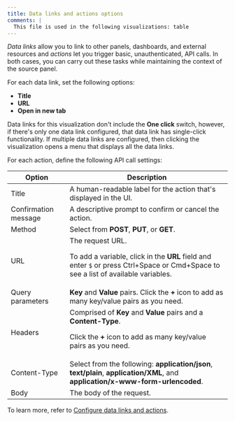 ```yaml
---
title: Data links and actions options
comments: |
  This file is used in the following visualizations: table
---
```


_Data links_ allow you to link to other panels, dashboards, and external resources and _actions_ let you trigger basic, unauthenticated, API calls.
In both cases, you can carry out these tasks while maintaining the context of the source panel.

For each data link, set the following options:

- **Title**
- **URL**
- **Open in new tab**

Data links for this visualization don't include the **One click** switch, however, if there's only one data link configured, that data link has single-click functionality.
If multiple data links are configured, then clicking the visualization opens a menu that displays all the data links.

For each action, define the following API call settings:

<!-- prettier-ignore-start -->

| Option               | Description                                                       |
| -------------------- | ----------------------------------------------------------------- |
| Title                | A human-readable label for the action that's displayed in the UI. |
| Confirmation message | A descriptive prompt to confirm or cancel the action. |
| Method               | Select from **POST**, **PUT**, or **GET**. |
| URL                  | The request URL.</p><p>To add a variable, click in the **URL** field and enter `$` or press Ctrl+Space or Cmd+Space to see a list of available variables. |
| Query parameters     | **Key** and **Value** pairs. Click the **+** icon to add as many key/value pairs as you need. |
| Headers              | Comprised of **Key** and **Value** pairs and a **Content-Type**.</p><p>Click the **+** icon to add as many key/value pairs as you need. |
| Content-Type         | Select from the following: **application/json**, **text/plain**, **application/XML**, and **application/x-www-form-urlencoded**. |
| Body                 | The body of the request. |

<!-- prettier-ignore-end -->

To learn more, refer to [Configure data links and actions](../../configure-data-links/).
